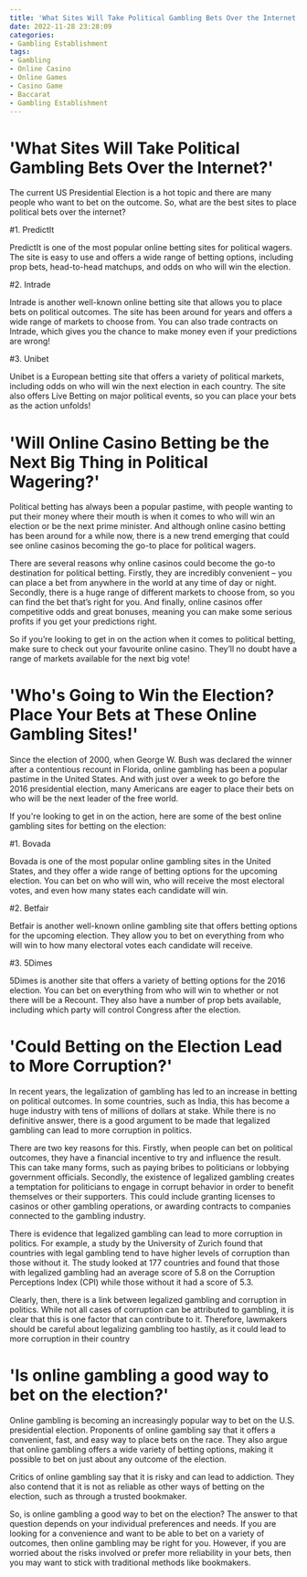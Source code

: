 ```yaml
---
title: 'What Sites Will Take Political Gambling Bets Over the Internet'
date: 2022-11-28 23:28:09
categories:
- Gambling Establishment
tags:
- Gambling
- Online Casino
- Online Games
- Casino Game
- Baccarat
- Gambling Establishment
---
```



#  'What Sites Will Take Political Gambling Bets Over the Internet?'

The current US Presidential Election is a hot topic and there are many people who want to bet on the outcome. So, what are the best sites to place political bets over the internet?

#1. PredictIt

PredictIt is one of the most popular online betting sites for political wagers. The site is easy to use and offers a wide range of betting options, including prop bets, head-to-head matchups, and odds on who will win the election.

#2. Intrade

Intrade is another well-known online betting site that allows you to place bets on political outcomes. The site has been around for years and offers a wide range of markets to choose from. You can also trade contracts on Intrade, which gives you the chance to make money even if your predictions are wrong!

#3. Unibet

Unibet is a European betting site that offers a variety of political markets, including odds on who will win the next election in each country. The site also offers Live Betting on major political events, so you can place your bets as the action unfolds!

#  'Will Online Casino Betting be the Next Big Thing in Political Wagering?'

Political betting has always been a popular pastime, with people wanting to put their money where their mouth is when it comes to who will win an election or be the next prime minister. And although online casino betting has been around for a while now, there is a new trend emerging that could see online casinos becoming the go-to place for political wagers.

There are several reasons why online casinos could become the go-to destination for political betting. Firstly, they are incredibly convenient – you can place a bet from anywhere in the world at any time of day or night. Secondly, there is a huge range of different markets to choose from, so you can find the bet that’s right for you. And finally, online casinos offer competitive odds and great bonuses, meaning you can make some serious profits if you get your predictions right.

So if you’re looking to get in on the action when it comes to political betting, make sure to check out your favourite online casino. They’ll no doubt have a range of markets available for the next big vote!

#  'Who's Going to Win the Election? Place Your Bets at These Online Gambling Sites!'

Since the election of 2000, when George W. Bush was declared the winner after a contentious recount in Florida, online gambling has been a popular pastime in the United States. And with just over a week to go before the 2016 presidential election, many Americans are eager to place their bets on who will be the next leader of the free world.

If you're looking to get in on the action, here are some of the best online gambling sites for betting on the election:

#1. Bovada

Bovada is one of the most popular online gambling sites in the United States, and they offer a wide range of betting options for the upcoming election. You can bet on who will win, who will receive the most electoral votes, and even how many states each candidate will win.

#2. Betfair

Betfair is another well-known online gambling site that offers betting options for the upcoming election. They allow you to bet on everything from who will win to how many electoral votes each candidate will receive.

#3. 5Dimes

5Dimes is another site that offers a variety of betting options for the 2016 election. You can bet on everything from who will win to whether or not there will be a Recount. They also have a number of prop bets available, including which party will control Congress after the election.

#  'Could Betting on the Election Lead to More Corruption?'

In recent years, the legalization of gambling has led to an increase in betting on political outcomes. In some countries, such as India, this has become a huge industry with tens of millions of dollars at stake. While there is no definitive answer, there is a good argument to be made that legalized gambling can lead to more corruption in politics.

There are two key reasons for this. Firstly, when people can bet on political outcomes, they have a financial incentive to try and influence the result. This can take many forms, such as paying bribes to politicians or lobbying government officials. Secondly, the existence of legalized gambling creates a temptation for politicians to engage in corrupt behavior in order to benefit themselves or their supporters. This could include granting licenses to casinos or other gambling operations, or awarding contracts to companies connected to the gambling industry.

There is evidence that legalized gambling can lead to more corruption in politics. For example, a study by the University of Zurich found that countries with legal gambling tend to have higher levels of corruption than those without it. The study looked at 177 countries and found that those with legalized gambling had an average score of 5.8 on the Corruption Perceptions Index (CPI) while those without it had a score of 5.3.

Clearly, then, there is a link between legalized gambling and corruption in politics. While not all cases of corruption can be attributed to gambling, it is clear that this is one factor that can contribute to it. Therefore, lawmakers should be careful about legalizing gambling too hastily, as it could lead to more corruption in their country

#  'Is online gambling a good way to bet on the election?'

Online gambling is becoming an increasingly popular way to bet on the U.S. presidential election. Proponents of online gambling say that it offers a convenient, fast, and easy way to place bets on the race. They also argue that online gambling offers a wide variety of betting options, making it possible to bet on just about any outcome of the election.

Critics of online gambling say that it is risky and can lead to addiction. They also contend that it is not as reliable as other ways of betting on the election, such as through a trusted bookmaker.

So, is online gambling a good way to bet on the election? The answer to that question depends on your individual preferences and needs. If you are looking for a convenience and want to be able to bet on a variety of outcomes, then online gambling may be right for you. However, if you are worried about the risks involved or prefer more reliability in your bets, then you may want to stick with traditional methods like bookmakers.